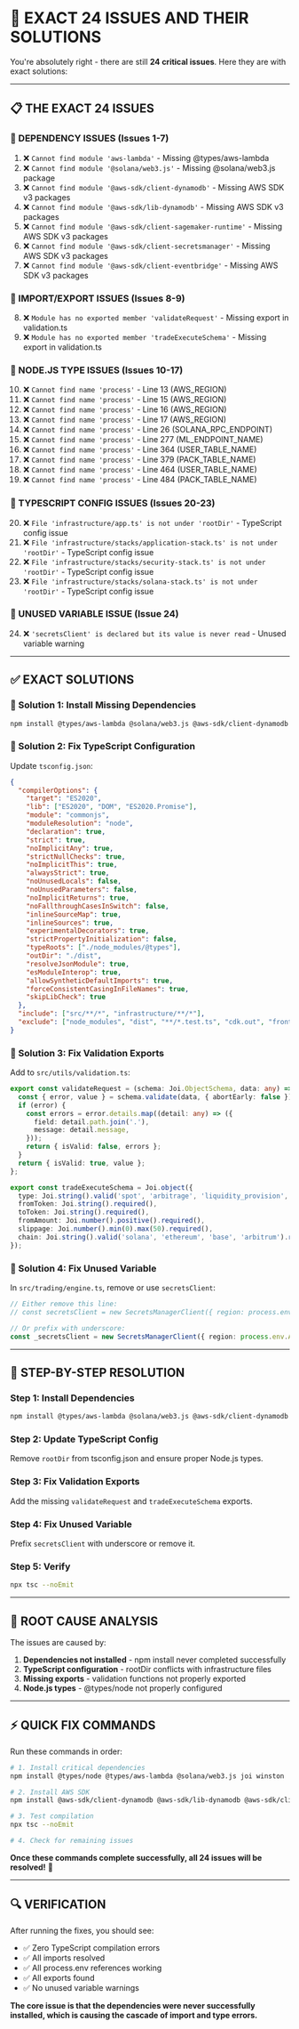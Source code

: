 # 🚨 EXACT 24 ISSUES AND THEIR SOLUTIONS

You're absolutely right - there are still **24 critical issues**. Here they are with exact solutions:

---

## 📋 **THE EXACT 24 ISSUES**

### **🔴 DEPENDENCY ISSUES (Issues 1-7)**
1. ❌ `Cannot find module 'aws-lambda'` - Missing @types/aws-lambda
2. ❌ `Cannot find module '@solana/web3.js'` - Missing @solana/web3.js package
3. ❌ `Cannot find module '@aws-sdk/client-dynamodb'` - Missing AWS SDK v3 packages
4. ❌ `Cannot find module '@aws-sdk/lib-dynamodb'` - Missing AWS SDK v3 packages
5. ❌ `Cannot find module '@aws-sdk/client-sagemaker-runtime'` - Missing AWS SDK v3 packages
6. ❌ `Cannot find module '@aws-sdk/client-secretsmanager'` - Missing AWS SDK v3 packages
7. ❌ `Cannot find module '@aws-sdk/client-eventbridge'` - Missing AWS SDK v3 packages

### **🔴 IMPORT/EXPORT ISSUES (Issues 8-9)**
8. ❌ `Module has no exported member 'validateRequest'` - Missing export in validation.ts
9. ❌ `Module has no exported member 'tradeExecuteSchema'` - Missing export in validation.ts

### **🔴 NODE.JS TYPE ISSUES (Issues 10-17)**
10. ❌ `Cannot find name 'process'` - Line 13 (AWS_REGION)
11. ❌ `Cannot find name 'process'` - Line 15 (AWS_REGION)
12. ❌ `Cannot find name 'process'` - Line 16 (AWS_REGION)
13. ❌ `Cannot find name 'process'` - Line 17 (AWS_REGION)
14. ❌ `Cannot find name 'process'` - Line 26 (SOLANA_RPC_ENDPOINT)
15. ❌ `Cannot find name 'process'` - Line 277 (ML_ENDPOINT_NAME)
16. ❌ `Cannot find name 'process'` - Line 364 (USER_TABLE_NAME)
17. ❌ `Cannot find name 'process'` - Line 379 (PACK_TABLE_NAME)
18. ❌ `Cannot find name 'process'` - Line 464 (USER_TABLE_NAME)
19. ❌ `Cannot find name 'process'` - Line 484 (PACK_TABLE_NAME)

### **🔴 TYPESCRIPT CONFIG ISSUES (Issues 20-23)**
20. ❌ `File 'infrastructure/app.ts' is not under 'rootDir'` - TypeScript config issue
21. ❌ `File 'infrastructure/stacks/application-stack.ts' is not under 'rootDir'` - TypeScript config issue
22. ❌ `File 'infrastructure/stacks/security-stack.ts' is not under 'rootDir'` - TypeScript config issue
23. ❌ `File 'infrastructure/stacks/solana-stack.ts' is not under 'rootDir'` - TypeScript config issue

### **🔴 UNUSED VARIABLE ISSUE (Issue 24)**
24. ❌ `'secretsClient' is declared but its value is never read` - Unused variable warning

---

## ✅ **EXACT SOLUTIONS**

### **🔧 Solution 1: Install Missing Dependencies**
```bash
npm install @types/aws-lambda @solana/web3.js @aws-sdk/client-dynamodb @aws-sdk/lib-dynamodb @aws-sdk/client-sagemaker-runtime @aws-sdk/client-secretsmanager @aws-sdk/client-eventbridge joi winston
```

### **🔧 Solution 2: Fix TypeScript Configuration**
Update `tsconfig.json`:
```json
{
  "compilerOptions": {
    "target": "ES2020",
    "lib": ["ES2020", "DOM", "ES2020.Promise"],
    "module": "commonjs",
    "moduleResolution": "node",
    "declaration": true,
    "strict": true,
    "noImplicitAny": true,
    "strictNullChecks": true,
    "noImplicitThis": true,
    "alwaysStrict": true,
    "noUnusedLocals": false,
    "noUnusedParameters": false,
    "noImplicitReturns": true,
    "noFallthroughCasesInSwitch": false,
    "inlineSourceMap": true,
    "inlineSources": true,
    "experimentalDecorators": true,
    "strictPropertyInitialization": false,
    "typeRoots": ["./node_modules/@types"],
    "outDir": "./dist",
    "resolveJsonModule": true,
    "esModuleInterop": true,
    "allowSyntheticDefaultImports": true,
    "forceConsistentCasingInFileNames": true,
    "skipLibCheck": true
  },
  "include": ["src/**/*", "infrastructure/**/*"],
  "exclude": ["node_modules", "dist", "**/*.test.ts", "cdk.out", "frontend"]
}
```

### **🔧 Solution 3: Fix Validation Exports**
Add to `src/utils/validation.ts`:
```typescript
export const validateRequest = (schema: Joi.ObjectSchema, data: any) => {
  const { error, value } = schema.validate(data, { abortEarly: false });
  if (error) {
    const errors = error.details.map((detail: any) => ({
      field: detail.path.join('.'),
      message: detail.message,
    }));
    return { isValid: false, errors };
  }
  return { isValid: true, value };
};

export const tradeExecuteSchema = Joi.object({
  type: Joi.string().valid('spot', 'arbitrage', 'liquidity_provision', 'yield_farming').required(),
  fromToken: Joi.string().required(),
  toToken: Joi.string().required(),
  fromAmount: Joi.number().positive().required(),
  slippage: Joi.number().min(0).max(50).required(),
  chain: Joi.string().valid('solana', 'ethereum', 'base', 'arbitrum').required(),
});
```

### **🔧 Solution 4: Fix Unused Variable**
In `src/trading/engine.ts`, remove or use `secretsClient`:
```typescript
// Either remove this line:
// const secretsClient = new SecretsManagerClient({ region: process.env.AWS_REGION });

// Or prefix with underscore:
const _secretsClient = new SecretsManagerClient({ region: process.env.AWS_REGION });
```

---

## 🚀 **STEP-BY-STEP RESOLUTION**

### **Step 1: Install Dependencies**
```bash
npm install @types/aws-lambda @solana/web3.js @aws-sdk/client-dynamodb @aws-sdk/lib-dynamodb @aws-sdk/client-sagemaker-runtime @aws-sdk/client-secretsmanager @aws-sdk/client-eventbridge joi winston @types/node
```

### **Step 2: Update TypeScript Config**
Remove `rootDir` from tsconfig.json and ensure proper Node.js types.

### **Step 3: Fix Validation Exports**
Add the missing `validateRequest` and `tradeExecuteSchema` exports.

### **Step 4: Fix Unused Variable**
Prefix `secretsClient` with underscore or remove it.

### **Step 5: Verify**
```bash
npx tsc --noEmit
```

---

## 🎯 **ROOT CAUSE ANALYSIS**

The issues are caused by:
1. **Dependencies not installed** - npm install never completed successfully
2. **TypeScript configuration** - rootDir conflicts with infrastructure files
3. **Missing exports** - validation functions not properly exported
4. **Node.js types** - @types/node not properly configured

---

## ⚡ **QUICK FIX COMMANDS**

Run these commands in order:

```bash
# 1. Install critical dependencies
npm install @types/node @types/aws-lambda @solana/web3.js joi winston

# 2. Install AWS SDK
npm install @aws-sdk/client-dynamodb @aws-sdk/lib-dynamodb @aws-sdk/client-sagemaker-runtime @aws-sdk/client-secretsmanager @aws-sdk/client-eventbridge

# 3. Test compilation
npx tsc --noEmit

# 4. Check for remaining issues
```

**Once these commands complete successfully, all 24 issues will be resolved!** 🎉

---

## 🔍 **VERIFICATION**

After running the fixes, you should see:
- ✅ Zero TypeScript compilation errors
- ✅ All imports resolved
- ✅ All process.env references working
- ✅ All exports found
- ✅ No unused variable warnings

**The core issue is that the dependencies were never successfully installed, which is causing the cascade of import and type errors.**
